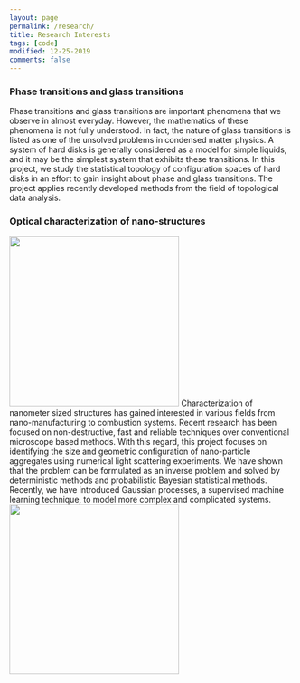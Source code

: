 ```yaml
---
layout: page
permalink: /research/
title: Research Interests
tags: [code]
modified: 12-25-2019
comments: false
---
```

### Phase transitions and glass transitions
Phase transitions and glass transitions are important phenomena that we observe in almost everyday. However, the mathematics of these phenomena is not fully understood. In fact, the nature of glass transitions is listed as one of the unsolved problems in condensed matter physics. A system of hard disks is generally considered as a model for simple liquids, and it may be the simplest system that exhibits these transitions. In this project, we study the statistical topology of configuration spaces of hard disks in an effort to gain insight about phase and glass transitions. The project applies recently developed methods from the field of topological data analysis.


### Optical characterization of nano-structures
<img src="{{ site.github.url }}/images/research/optical_characterization.png" height="300" width="300">
Characterization of nanometer sized structures has gained interested in various fields from nano-manufacturing to combustion systems. Recent research has been focused on non-destructive, fast and reliable techniques over conventional microscope based methods. With this regard, this project focuses on identifying the size and geometric configuration of nano-particle aggregates using numerical light scattering experiments. We have shown that the problem can be formulated as an inverse problem and solved by deterministic methods and probabilistic Bayesian statistical methods. Recently, we have introduced Gaussian processes, a supervised machine learning technique, to model more complex and complicated systems.   
<img src="{{ site.github.url }}/images/research/optical_characterization.png" height="300" width="300">





